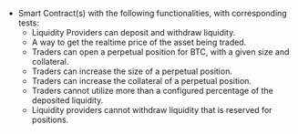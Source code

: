 - Smart Contract(s) with the following functionalities, with corresponding tests:
    - Liquidity Providers can deposit and withdraw liquidity.           
    - A way to get the realtime price of the asset being traded.  
    - Traders can open a perpetual position for BTC, with a given size and collateral.
    - Traders can increase the size of a perpetual position.
    - Traders can increase the collateral of a perpetual position.
    - Traders cannot utilize more than a configured percentage of the deposited liquidity.
    - Liquidity providers cannot withdraw liquidity that is reserved for positions.

